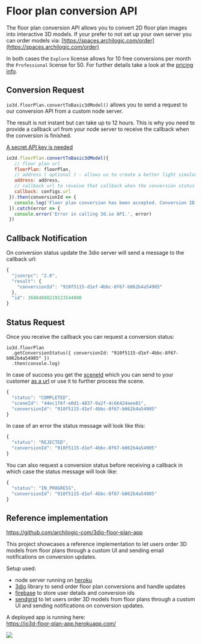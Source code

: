 # Floor plan conversion API

The floor plan conversion API allows you to convert 2D floor plan images into interactive 3D models.
If your prefer to not set up your own server you can order models via: [https://spaces.archilogic.com/order](https://spaces.archilogic.com/order)

In both cases the `Explore` license allows for 10 free conversions per month the `Professional` license for 50. For further details take a look at the [pricing info](https://3d.io/#pricing).


## Conversion Request

`io3d.floorPlan.convertToBasic3dModel()` allows you to send a request to our conversion API from a custom node server.

The result is not instant but can take up to 12 hours.
This is why you need to provide a callback url from your node server to receive the callback when the conversion is finished.

[A secret API key is needed](get-started-node-server.md)

```js
io3d.floorPlan.convertToBasic3dModel({
   // floor plan url
   floorPlan: floorPlan,    
   // address ( optional ) - allows us to create a better light simulation
   address: address, 
   // callback url to reveive that callback when the conversion status changes
   callback: configs.url 
 }).then(conversionId => {
   console.log('Floor plan conversion has been accepted. Conversion ID is: ' + conversionId)
 }).catch(error => {
   console.error('Error in calling 3d.io API.', error)
 })
```

## Callback Notification

On conversion status update the 3dio server will send a message to the callback url:
```js
{
  "jsonrpc": "2.0",
  "result": {
    "conversionId": "910f5115-d1ef-4bbc-8f67-b062b4a54905"
  },
  "id": 36084808219123544000
}
```

## Status Request

Once you receive the callback you can request a conversion status:
```
io3d.floorPlan
  .getConversionStatus({ conversionId: "910f5115-d1ef-4bbc-8f67-b062b4a54905" })
  .then(console.log)
```

In case of success you get the [sceneId](scene.md#scene-id) which you can send to your customer [as a url](scene.html#get-viewer-url) or use it to further process the scene.
```js
{
  "status": "COMPLETED",
  "sceneId": "44ec1f6f-e0d1-4837-9a2f-4c66424eee81",
  "conversionId": "910f5115-d1ef-4bbc-8f67-b062b4a54905"
}
```

In case of an error the status message will look like this:
```js
{
  "status": "REJECTED",
  "conversionId": "910f5115-d1ef-4bbc-8f67-b062b4a54905"
}
```

You can also request a conversion status before receiving a callback in which case the status message will look like:
```js
{
  "status": "IN_PROGRESS",
  "conversionId": "910f5115-d1ef-4bbc-8f67-b062b4a54905"
}
```


## Reference implementation

https://github.com/archilogic-com/3dio-floor-plan-app

This project showcases a reference implementation to let users order 3D models from floor plans through a custom UI and sending email notifications on conversion updates.

Setup used:
* node server running on [heroku](https://heroku.com)
* [3dio](https://3d.io) library to send order floor plan conversions and handle updates
* [firebase](https://firebase.google.com) to store user details and conversion ids
* [sendgrid](https://sendgrid.com/) to let users order 3D models from floor plans through a custom UI and sending notifications on conversion updates.


A deployed app is running here:<br>
https://io3d-floor-plan-app.herokuapp.com/

![](https://storage.3d.io/97fa0bf7-1405-4fe3-a2be-49d2101d4121/2017-10-02_21-31-15_okw9Ax/3d_io_Floor_Plan_App.png)
